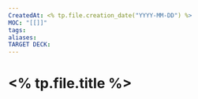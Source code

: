 ```yaml
---
CreatedAt: <% tp.file.creation_date("YYYY-MM-DD") %>
MOC: "[[]]"
tags: 
aliases: 
TARGET DECK:
---
```


# <% tp.file.title %>
